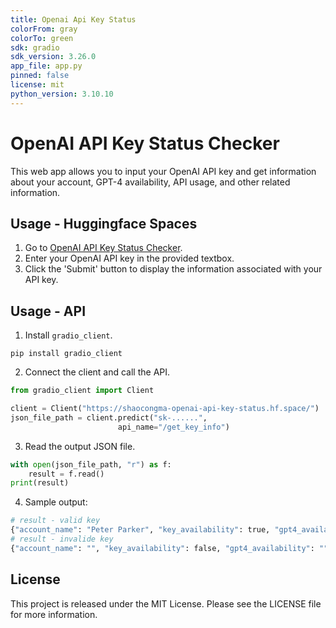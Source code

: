 ```yaml
---
title: Openai Api Key Status 
colorFrom: gray
colorTo: green
sdk: gradio
sdk_version: 3.26.0
app_file: app.py
pinned: false
license: mit
python_version: 3.10.10
---
```


# OpenAI API Key Status Checker

This web app allows you to input your OpenAI API key and get information about your account, GPT-4 availability, API usage, and other related information. 

## Usage - Huggingface Spaces
1. Go to [OpenAI API Key Status Checker](https://huggingface.co/spaces/shaocongma/openai_api_key_status).
2. Enter your OpenAI API key in the provided textbox.
3. Click the 'Submit' button to display the information associated with your API key.

## Usage - API
1. Install `gradio_client`.
```angular2html
pip install gradio_client
```
2. Connect the client and call the API.
```python
from gradio_client import Client

client = Client("https://shaocongma-openai-api-key-status.hf.space/")
json_file_path = client.predict("sk-......", 
                        api_name="/get_key_info")
```
3. Read the output JSON file.
```python
with open(json_file_path, "r") as f:
    result = f.read()
print(result)
```
4. Sample output:
```python
# result - valid key
{"account_name": "Peter Parker", "key_availability": true, "gpt4_availability": true, "has_payment_method": true, "used": 10.33174, "limit": 120.0}
# result - invalide key
{"account_name": "", "key_availability": false, "gpt4_availability": "", "has_payment_method": "", "used": "", "limit": ""}
```

## License

This project is released under the MIT License. Please see the LICENSE file for more information.
